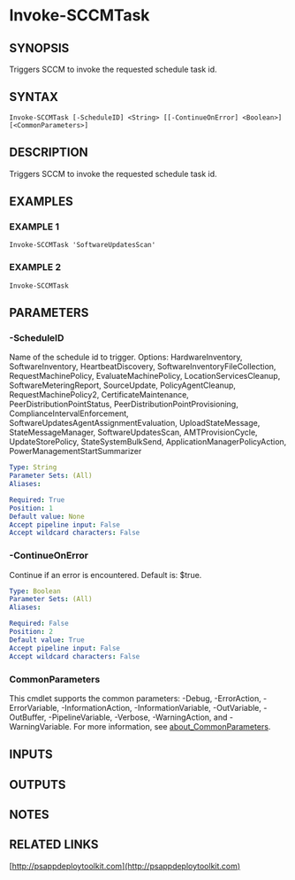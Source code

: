 ﻿---
editLink: false
isShowComments: false
external help file: PSAppDeployToolkit-help.xml
Module Name: PSAppDeployToolkit
online version: http://psappdeploytoolkit.com
schema: 2.0.0
---

# Invoke-SCCMTask

## SYNOPSIS
Triggers SCCM to invoke the requested schedule task id.

## SYNTAX

```
Invoke-SCCMTask [-ScheduleID] <String> [[-ContinueOnError] <Boolean>] [<CommonParameters>]
```

## DESCRIPTION
Triggers SCCM to invoke the requested schedule task id.

## EXAMPLES

### EXAMPLE 1
```
Invoke-SCCMTask 'SoftwareUpdatesScan'
```

### EXAMPLE 2
```
Invoke-SCCMTask
```

## PARAMETERS

### -ScheduleID
Name of the schedule id to trigger.
Options: HardwareInventory, SoftwareInventory, HeartbeatDiscovery, SoftwareInventoryFileCollection, RequestMachinePolicy, EvaluateMachinePolicy,
LocationServicesCleanup, SoftwareMeteringReport, SourceUpdate, PolicyAgentCleanup, RequestMachinePolicy2, CertificateMaintenance, PeerDistributionPointStatus,
PeerDistributionPointProvisioning, ComplianceIntervalEnforcement, SoftwareUpdatesAgentAssignmentEvaluation, UploadStateMessage, StateMessageManager,
SoftwareUpdatesScan, AMTProvisionCycle, UpdateStorePolicy, StateSystemBulkSend, ApplicationManagerPolicyAction, PowerManagementStartSummarizer

```yaml
Type: String
Parameter Sets: (All)
Aliases:

Required: True
Position: 1
Default value: None
Accept pipeline input: False
Accept wildcard characters: False
```

### -ContinueOnError
Continue if an error is encountered.
Default is: $true.

```yaml
Type: Boolean
Parameter Sets: (All)
Aliases:

Required: False
Position: 2
Default value: True
Accept pipeline input: False
Accept wildcard characters: False
```

### CommonParameters
This cmdlet supports the common parameters: -Debug, -ErrorAction, -ErrorVariable, -InformationAction, -InformationVariable, -OutVariable, -OutBuffer, -PipelineVariable, -Verbose, -WarningAction, and -WarningVariable. For more information, see [about_CommonParameters](http://go.microsoft.com/fwlink/?LinkID=113216).

## INPUTS

## OUTPUTS

## NOTES

## RELATED LINKS

[http://psappdeploytoolkit.com](http://psappdeploytoolkit.com)

